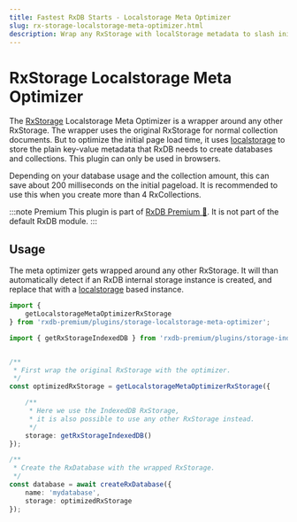 ```yaml
---
title: Fastest RxDB Starts - Localstorage Meta Optimizer
slug: rx-storage-localstorage-meta-optimizer.html
description: Wrap any RxStorage with localStorage metadata to slash initial load by up to 200ms. Unlock speed with this must-have RxDB Premium plugin.
---
```


# RxStorage Localstorage Meta Optimizer

The [RxStorage](./rx-storage.md) Localstorage Meta Optimizer is a wrapper around any other RxStorage. The wrapper uses the original RxStorage for normal collection documents. But to optimize the initial page load time, it uses [localstorage](https://developer.mozilla.org/en-US/docs/Web/API/Window/localStorage?retiredLocale=de) to store the plain key-value metadata that RxDB needs to create databases and collections. This plugin can only be used in browsers.

Depending on your database usage and the collection amount, this can save about 200 milliseconds on the initial pageload. It is recommended to use this when you create more than 4 RxCollections.

:::note Premium
This plugin is part of [RxDB Premium 👑](/premium/). It is not part of the default RxDB module.
:::

## Usage

The meta optimizer gets wrapped around any other RxStorage. It will than automatically detect if an RxDB internal storage instance is created, and replace that with a [localstorage](./articles/localstorage.md) based instance.

```ts
import {
    getLocalstorageMetaOptimizerRxStorage
} from 'rxdb-premium/plugins/storage-localstorage-meta-optimizer';

import { getRxStorageIndexedDB } from 'rxdb-premium/plugins/storage-indexeddb';


/**
 * First wrap the original RxStorage with the optimizer.
 */
const optimizedRxStorage = getLocalstorageMetaOptimizerRxStorage({

    /**
     * Here we use the IndexedDB RxStorage,
     * it is also possible to use any other RxStorage instead.
     */
    storage: getRxStorageIndexedDB()
});

/**
 * Create the RxDatabase with the wrapped RxStorage. 
 */
const database = await createRxDatabase({
    name: 'mydatabase',
    storage: optimizedRxStorage
});

```
